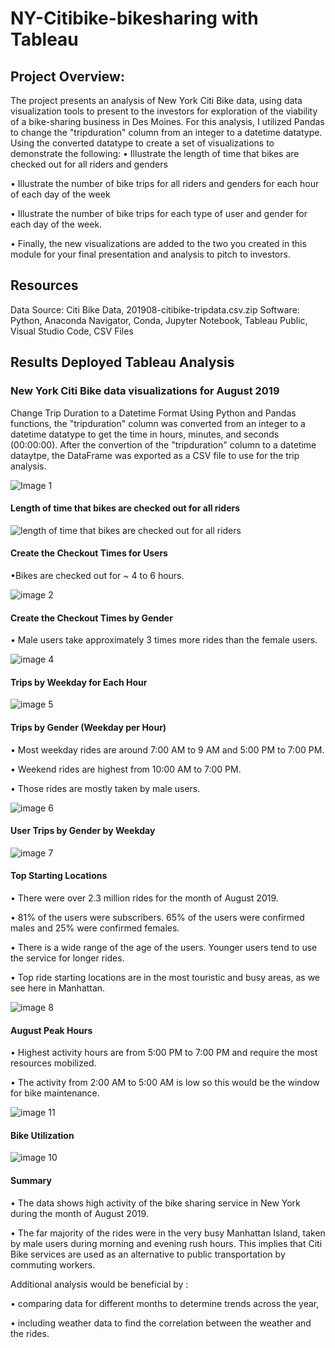 # NY-Citibike-bikesharing with Tableau

##  Project Overview:
The project presents an analysis of New York Citi Bike data, using data visualization tools to present to the investors for exploration of the viability of a bike-sharing business in Des Moines. For this analysis, I utilized Pandas to change the "tripduration" column from an integer to a datetime datatype. Using the converted datatype to create a set of visualizations to demonstrate the following:
• Illustrate the length of time that bikes are checked out for all riders and genders

• Illustrate the number of bike trips for all riders and genders for each hour of each day of the week

• Illustrate the number of bike trips for each type of user and gender for each day of the week.

• Finally, the new visualizations are added to the two you created in this module for your final presentation and analysis to pitch to investors.


##  Resources

Data Source: Citi Bike Data, 201908-citibike-tripdata.csv.zip
Software: Python, Anaconda Navigator, Conda, Jupyter Notebook, Tableau Public, Visual Studio Code, CSV Files

##   Results Deployed Tableau Analysis
###  New York Citi Bike data visualizations for August 2019
Change Trip Duration to a Datetime Format Using Python and Pandas functions, the "tripduration" column was converted from an integer to a datetime datatype to get the time in hours, minutes, and seconds (00:00:00). After the convertion of the "tripduration" column to a datetime dataytpe, the DataFrame was exported as a CSV file to use for the trip analysis.

![Image 1 ](https://github.com/jhansolo33/NY-Citibike-bikesharing/assets/119264589/b0cf41b4-74cf-4ac2-a78d-75035984d88e)


####  Length of time that bikes are checked out for all riders

![length of time that bikes are checked out for all riders](https://github.com/jhansolo33/NY-Citibike-bikesharing/assets/119264589/0b0de12a-8661-4c88-93d3-684eb2b1c657)




####  Create the Checkout Times for Users
•Bikes are checked out for ~ 4 to 6 hours.

![image 2](https://github.com/jhansolo33/NY-Citibike-bikesharing/assets/119264589/2344802e-cbf3-4f82-b4d3-53db27843c92)


####  Create the Checkout Times by Gender
• Male users take approximately 3 times more rides than the female users.

![image 4 ](https://github.com/jhansolo33/NY-Citibike-bikesharing/assets/119264589/e8ff754b-2e1e-4e23-8ba7-a1d24cc4ea9a)


####  Trips by Weekday for Each Hour

![image 5](https://github.com/jhansolo33/NY-Citibike-bikesharing/assets/119264589/9a4887e6-38c5-4ef3-bfb3-20e721fbf4f2)


####  Trips by Gender (Weekday per Hour)

• Most weekday rides are around 7:00 AM to 9 AM and 5:00 PM to 7:00 PM.

• Weekend rides are highest from 10:00 AM to 7:00 PM.

• Those rides are mostly taken by male users.

![image 6 ](https://github.com/jhansolo33/NY-Citibike-bikesharing/assets/119264589/47e96e7e-6b7a-4f8e-8379-49802a6527b4)


####  User Trips by Gender by Weekday

![image 7](https://github.com/jhansolo33/NY-Citibike-bikesharing/assets/119264589/97de9a47-6c55-46f8-bdae-a90788c45d15)



####  Top Starting Locations

• There were over 2.3 million rides for the month of August 2019.

• 81% of the users were subscribers. 65% of the users were confirmed males and 25% were confirmed females.

• There is a wide range of the age of the users. Younger users tend to use the service for longer rides.

• Top ride starting locations are in the most touristic and busy areas, as we see here in Manhattan.

![image 8](https://github.com/jhansolo33/NY-Citibike-bikesharing/assets/119264589/0cbc90cc-d3ba-4838-b73c-843f0dbe7bdc)



####  August Peak Hours
• Highest activity hours are from 5:00 PM to 7:00 PM and require the most resources mobilized.

• The activity from 2:00 AM to 5:00 AM is low so this would be the window for bike maintenance.

![image 11](https://github.com/jhansolo33/NY-Citibike-bikesharing/assets/119264589/0a37fdf5-0974-4361-860d-25b6080c0ae1)




####  Bike Utilization

![image 10 ](https://github.com/jhansolo33/NY-Citibike-bikesharing/assets/119264589/85479795-d87f-4acc-921e-d08b74dbb233)



####  Summary
• The data shows high activity of the bike sharing service in New York during the month of August 2019.

• The far majority of the rides were in the very busy Manhattan Island, taken by male users during morning and evening rush hours. This implies that Citi Bike services are used as an alternative to public transportation by commuting workers.

Additional analysis would be beneficial by :

• comparing data for different months to determine trends across the year,

• including weather data to find the correlation between the weather and the rides.
